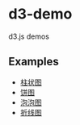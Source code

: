 # d3-demo
d3.js demos

## Examples

* [柱状图](https://github.com/gnosis23/d3-demo/blob/master/src/v4/02-block/app.js)
* [饼图](https://github.com/gnosis23/d3-demo/blob/master/src/v4/03-pie/app.js)
* [泡泡图](https://github.com/gnosis23/d3-demo/blob/master/src/v4/04-bubble/app.js)
* [折线图](https://github.com/gnosis23/d3-demo/blob/master/src/v4/05-line/app.js)
